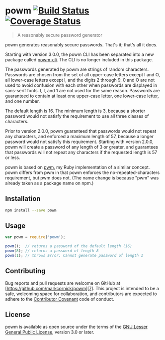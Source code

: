 # powm [![Build Status][1]][3] [![Coverage Status][2]][4]

> A reasonably secure password generator

powm generates reasonably secure passwords. That's it; that's all it does.

Starting with version 3.0.0, the powm CLI has been separated into a new package
called [powm-cli][5]. The CLI is no longer included in this package.

The passwords generated by powm are strings of random characters. Passwords are
chosen from the set of all upper-case letters except I and O, all lower-case
letters except l, and the digits 2 through 9. 0 and O are not used to avoid
confusion with each other when passwords are displayed in sans-serif fonts. I,
l, and 1 are not used for the same reason. Passwords are guaranteed to contain
at least one upper-case letter, one lower-case letter, and one number.

The default length is 16. The minimum length is 3, because a shorter password
would not satisfy the requirement to use all three classes of characters.

Prior to version 2.0.0, powm guaranteed that passwords would not repeat any
characters, and enforced a maximum length of 57, because a longer password would
not satisfy this requirement. Starting with version 2.0.0, powm will create
a password of any length of 3 or greater, and guarantees that passwords will not
repeat any characters if the requested length is 57 or less.

powm is based on [pwm][6], my Ruby implementation of a similar concept. powm
differs from pwm in that powm enforces the no-repeated-characters requirement,
but pwm does not. (The name change is because "pwm" was already taken as a
package name on npm.)

## Installation

```bash
npm install --save powm
```

## Usage

```js
var powm = require('powm');

powm();  // returns a password of the default length (16)
powm(8); // returns a password of length 8
powm(1); // throws Error: Cannot generate password of length 1
```

## Contributing

Bug reports and pull requests are welcome on GitHub at
[https://github.com/markcornick/powm][7]. This project is intended to be a safe,
welcoming space for collaboration, and contributors are expected to adhere to
the [Contributor Covenant][8] code of conduct.

## License

powm is available as open source under the terms of the [GNU Lesser General
Public License][9], version 3.0 or later.

[1]: https://travis-ci.org/markcornick/powm.svg

[2]: https://coveralls.io/repos/markcornick/powm/badge.svg?branch=master&service=github

[3]: https://travis-ci.org/markcornick/powm

[4]: https://coveralls.io/github/markcornick/powm?branch=master

[5]: https://github.com/markcornick/powm-cli

[6]: https://github.com/markcornick/pwm

[7]: https://github.com/markcornick/powm

[8]: http://contributor-covenant.org

[9]: http://www.gnu.org/licenses/lgpl-3.0-standalone.html
